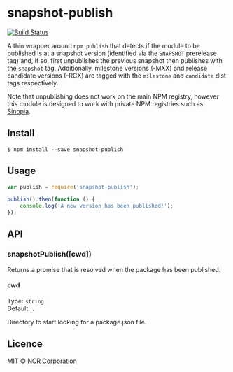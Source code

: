 # snapshot-publish

[![Build Status](https://travis-ci.org/ncredinburgh/snapshot-publish.svg?branch=master)](https://travis-ci.org/NCR-CoDE/snapshot-publish)

A thin wrapper around `npm publish` that detects if the module to be published is at a snapshot version (identified via the `SNAPSHOT`
prerelease tag) and, if so, first unpublishes the previous snapshot then publishes with the `snapshot` tag.  Additionally, milestone
versions (-MXX) and release candidate versions (-RCX) are tagged with the `milestone` and `candidate` dist tags respectively.

Note that unpublishing does not work on the main NPM registry, however this module is designed to work with private NPM registries such as [Sinopia](https://github.com/rlidwka/sinopia).

## Install

```
$ npm install --save snapshot-publish
```

## Usage

```js
var publish = require('snapshot-publish');

publish().then(function () {
	console.log('A new version has been published!');
});
```

## API

### snapshotPublish([cwd])

Returns a promise that is resolved when the package has been published.

#### cwd

Type: `string`  
Default: `.`

Directory to start looking for a package.json file.

## Licence


MIT © [NCR Corporation](http://ncr.com)
